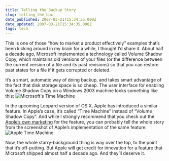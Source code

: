 ```yaml
---
title: Telling the Backup Story
slug: telling_the_bac
date_published: 2007-03-21T15:34:35.000Z
date_updated: 2007-03-21T15:34:35.000Z
tags: tech
---
```


This is one of those “how to market a product effectively” examples that’s been kicking around in my brain for a while, I thought I’d share it. About half a decade ago, Microsoft implemented a technology called Volume Shadow Copy, which maintains old versions of your files (or the difference between the current version of a file and its past revisions) so that you can restore past states for a file if it gets corrupted or deleted.

It’s a smart, automatic way of doing backup, and takes smart advantage of the fact that disk storage space is so cheap. The user interface for enabling Volume Shadow Copy on a Windows 2003 machine looks something like this:
![Microsoft's Time Machine](http://www.dashes.com/anil/images/time-machine.jpg)

In the upcoming Leopard version of OS X, Apple has introduced a similar feature. In Apple’s case, it’s called “Time Machine” instead of “Volume Shadow Copy”. And while I strongly recommend that you check out the [Apple’s own marketing](http://www.apple.com/macosx/leopard/timemachine.html) for the feature, you can probably tell the whole story from the screenshot of Apple’s implementation of the same feature:
![Apple Time Machine](http://www.dashes.com/anil/images/apple-time-machine.jpg)

Now, the whole starry-background thing is way over the top, to the point that it’s off-putting. But Apple will get credit for innovation for a feature that Microsoft shipped almost half a decade ago. And they’ll deserve it.
